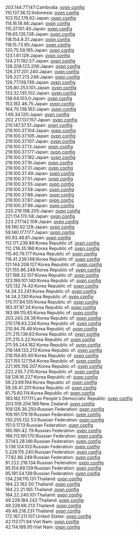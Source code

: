203.144.77.147:Cambodia: [ovpn config](vpn/203_144_77_147.ovpn)  
110.137.36.12:Indonesia: [ovpn config](vpn/110_137_36_12.ovpn)  
103.152.178.62:Japan: [ovpn config](vpn/103_152_178_62.ovpn)  
114.16.18.46:Japan: [ovpn config](vpn/114_16_18_46.ovpn)  
115.37.101.45:Japan: [ovpn config](vpn/115_37_101_45.ovpn)  
116.65.135.138:Japan: [ovpn config](vpn/116_65_135_138.ovpn)  
118.154.9.31:Japan: [ovpn config](vpn/118_154_9_31.ovpn)  
118.15.73.95:Japan: [ovpn config](vpn/118_15_73_95.ovpn)  
120.75.59.195:Japan: [ovpn config](vpn/120_75_59_195.ovpn)  
123.1.61.129:Japan: [ovpn config](vpn/123_1_61_129.ovpn)  
124.211.192.57:Japan: [ovpn config](vpn/124_211_192_57.ovpn)  
126.208.123.206:Japan: [ovpn config](vpn/126_208_123_206.ovpn)  
126.217.201.240:Japan: [ovpn config](vpn/126_217_201_240.ovpn)  
126.227.213.248:Japan: [ovpn config](vpn/126_227_213_248.ovpn)  
126.77.139.139:Japan: [ovpn config](vpn/126_77_139_139.ovpn)  
126.80.253.101:Japan: [ovpn config](vpn/126_80_253_101.ovpn)  
133.32.135.102:Japan: [ovpn config](vpn/133_32_135_102.ovpn)  
138.64.103.0:Japan: [ovpn config](vpn/138_64_103_0.ovpn)  
153.192.46.75:Japan: [ovpn config](vpn/153_192_46_75.ovpn)  
164.70.136.183:Japan: [ovpn config](vpn/164_70_136_183.ovpn)  
1.66.34.120:Japan: [ovpn config](vpn/1_66_34_120.ovpn)  
202.217.137.157:Japan: [ovpn config](vpn/202_217_137_157.ovpn)  
210.147.37.51:Japan: [ovpn config](vpn/210_147_37_51.ovpn)  
219.100.37.104:Japan: [ovpn config](vpn/219_100_37_104.ovpn)  
219.100.37.105:Japan: [ovpn config](vpn/219_100_37_105.ovpn)  
219.100.37.107:Japan: [ovpn config](vpn/219_100_37_107.ovpn)  
219.100.37.13:Japan: [ovpn config](vpn/219_100_37_13.ovpn)  
219.100.37.177:Japan: [ovpn config](vpn/219_100_37_177.ovpn)  
219.100.37.182:Japan: [ovpn config](vpn/219_100_37_182.ovpn)  
219.100.37.19:Japan: [ovpn config](vpn/219_100_37_19.ovpn)  
219.100.37.31:Japan: [ovpn config](vpn/219_100_37_31.ovpn)  
219.100.37.49:Japan: [ovpn config](vpn/219_100_37_49.ovpn)  
219.100.37.51:Japan: [ovpn config](vpn/219_100_37_51.ovpn)  
219.100.37.55:Japan: [ovpn config](vpn/219_100_37_55.ovpn)  
219.100.37.58:Japan: [ovpn config](vpn/219_100_37_58.ovpn)  
219.100.37.86:Japan: [ovpn config](vpn/219_100_37_86.ovpn)  
219.100.37.87:Japan: [ovpn config](vpn/219_100_37_87.ovpn)  
219.100.37.96:Japan: [ovpn config](vpn/219_100_37_96.ovpn)  
220.219.198.205:Japan: [ovpn config](vpn/220_219_198_205.ovpn)  
221.114.170.58:Japan: [ovpn config](vpn/221_114_170_58.ovpn)  
223.217.142.109:Japan: [ovpn config](vpn/223_217_142_109.ovpn)  
58.190.92.129:Japan: [ovpn config](vpn/58_190_92_129.ovpn)  
59.140.177.177:Japan: [ovpn config](vpn/59_140_177_177.ovpn)  
60.93.48.81:Japan: [ovpn config](vpn/60_93_48_81.ovpn)  
112.171.239.89:Korea Republic of: [ovpn config](vpn/112_171_239_89.ovpn)  
112.216.35.186:Korea Republic of: [ovpn config](vpn/112_216_35_186.ovpn)  
115.40.76.177:Korea Republic of: [ovpn config](vpn/115_40_76_177.ovpn)  
118.41.236.148:Korea Republic of: [ovpn config](vpn/118_41_236_148.ovpn)  
121.144.206.127:Korea Republic of: [ovpn config](vpn/121_144_206_127.ovpn)  
121.155.86.248:Korea Republic of: [ovpn config](vpn/121_155_86_248.ovpn)  
121.188.32.107:Korea Republic of: [ovpn config](vpn/121_188_32_107.ovpn)  
123.199.101.140:Korea Republic of: [ovpn config](vpn/123_199_101_140.ovpn)  
125.132.74.42:Korea Republic of: [ovpn config](vpn/125_132_74_42.ovpn)  
14.34.33.241:Korea Republic of: [ovpn config](vpn/14_34_33_241.ovpn)  
14.34.3.130:Korea Republic of: [ovpn config](vpn/14_34_3_130.ovpn)  
175.117.84.105:Korea Republic of: [ovpn config](vpn/175_117_84_105.ovpn)  
183.97.97.34:Korea Republic of: [ovpn config](vpn/183_97_97_34.ovpn)  
183.99.115.65:Korea Republic of: [ovpn config](vpn/183_99_115_65.ovpn)  
203.243.28.39:Korea Republic of: [ovpn config](vpn/203_243_28_39.ovpn)  
210.178.63.234:Korea Republic of: [ovpn config](vpn/210_178_63_234.ovpn)  
210.94.76.46:Korea Republic of: [ovpn config](vpn/210_94_76_46.ovpn)  
211.215.139.83:Korea Republic of: [ovpn config](vpn/211_215_139_83.ovpn)  
211.215.5.22:Korea Republic of: [ovpn config](vpn/211_215_5_22.ovpn)  
211.59.244.162:Korea Republic of: [ovpn config](vpn/211_59_244_162.ovpn)  
218.148.133.213:Korea Republic of: [ovpn config](vpn/218_148_133_213.ovpn)  
218.156.65.90:Korea Republic of: [ovpn config](vpn/218_156_65_90.ovpn)  
221.155.127.154:Korea Republic of: [ovpn config](vpn/221_155_127_154.ovpn)  
221.165.156.207:Korea Republic of: [ovpn config](vpn/221_165_156_207.ovpn)  
222.235.7.210:Korea Republic of: [ovpn config](vpn/222_235_7_210.ovpn)  
58.126.16.227:Korea Republic of: [ovpn config](vpn/58_126_16_227.ovpn)  
59.23.69.194:Korea Republic of: [ovpn config](vpn/59_23_69_194.ovpn)  
59.26.41.201:Korea Republic of: [ovpn config](vpn/59_26_41_201.ovpn)  
61.75.60.114:Korea Republic of: [ovpn config](vpn/61_75_60_114.ovpn)  
183.182.117.111:Lao People's Democratic Republic: [ovpn config](vpn/183_182_117_111.ovpn)  
203.109.204.188:New Zealand: [ovpn config](vpn/203_109_204_188.ovpn)  
109.126.36.250:Russian Federation: [ovpn config](vpn/109_126_36_250.ovpn)  
109.191.179.19:Russian Federation: [ovpn config](vpn/109_191_179_19.ovpn)  
130.255.132.53:Russian Federation: [ovpn config](vpn/130_255_132_53.ovpn)  
151.0.17.13:Russian Federation: [ovpn config](vpn/151_0_17_13.ovpn)  
185.190.42.79:Russian Federation: [ovpn config](vpn/185_190_42_79.ovpn)  
188.113.191.170:Russian Federation: [ovpn config](vpn/188_113_191_170.ovpn)  
37.143.28.146:Russian Federation: [ovpn config](vpn/37_143_28_146.ovpn)  
5.136.124.103:Russian Federation: [ovpn config](vpn/5_136_124_103.ovpn)  
5.228.115.240:Russian Federation: [ovpn config](vpn/5_228_115_240.ovpn)  
77.82.86.249:Russian Federation: [ovpn config](vpn/77_82_86_249.ovpn)  
91.222.218.134:Russian Federation: [ovpn config](vpn/91_222_218_134.ovpn)  
95.154.89.139:Russian Federation: [ovpn config](vpn/95_154_89_139.ovpn)  
95.191.54.139:Russian Federation: [ovpn config](vpn/95_191_54_139.ovpn)  
134.236.115.131:Thailand: [ovpn config](vpn/134_236_115_131.ovpn)  
184.22.162.50:Thailand: [ovpn config](vpn/184_22_162_50.ovpn)  
184.22.21.185:Thailand: [ovpn config](vpn/184_22_21_185.ovpn)  
184.22.240.101:Thailand: [ovpn config](vpn/184_22_240_101.ovpn)  
49.228.184.242:Thailand: [ovpn config](vpn/49_228_184_242.ovpn)  
49.228.66.213:Thailand: [ovpn config](vpn/49_228_66_213.ovpn)  
49.49.218.231:Thailand: [ovpn config](vpn/49_49_218_231.ovpn)  
172.167.211.107:United States: [ovpn config](vpn/172_167_211_107.ovpn)  
42.113.171.94:Viet Nam: [ovpn config](vpn/42_113_171_94.ovpn)  
42.114.169.95:Viet Nam: [ovpn config](vpn/42_114_169_95.ovpn)  

